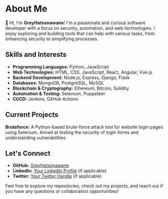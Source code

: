 # About Me

👋 Hi, I'm **GreyHatsonawane**! I'm a passionate and curious software developer with a focus on security, automation, and web technologies. I enjoy exploring and building tools that can help with various tasks, from enhancing security to simplifying processes.

## Skills and Interests

- **Programming Languages:** Python, JavaScript
- **Web Technologies:** HTML, CSS, JavaScript, React, Angular, Vue.js
- **Backend Development:** Node.js, Express, Django, Flask
- **Databases:** MongoDB, PostgreSQL, MySQL
- **Blockchain & Cryptography:** Ethereum, Bitcoin, Solidity
- **Automation & Testing:** Selenium, Puppeteer
- **CI/CD:** Jenkins, GitHub Actions

## Current Projects

**Bruteforce:** A Python-based brute-force attack tool for website login pages using Selenium. Aimed at testing the security of login forms and understanding vulnerabilities.

## Let's Connect

- **GitHub:** [GreyHatsonawane](https://github.com/GreyHatsonawane)
- **LinkedIn:** [Your LinkedIn Profile](https://www.linkedin.com/in/yourprofile) (if applicable)
- **Twitter:** [Your Twitter Handle](https://twitter.com/yourhandle) (if applicable)

Feel free to explore my repositories, check out my projects, and reach out if you have any questions or collaboration opportunities!
